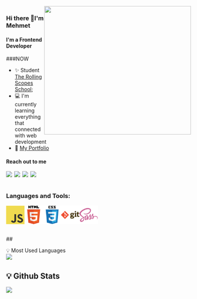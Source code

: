 <img src="https://media.giphy.com/media/dXKe9WwZz1pFhQshzY/giphy.gif" align="right" width="400" height="350">

### Hi there 👋I'm Mehmet

#### I'm a Frontend Developer

###NOW
- ✨ Student  [The Rolling Scopes School](https://rs.school/);
- 💻 I'm currently learning everything that connected with web development
- 📌 [My Portfolio](https://mehmyilmaz.github.io/rsschool-cv/)


#### Reach out to me
[<img  width="22" src="https://unpkg.com/simple-icons@v4/icons/twitter.svg" align="left" />][twitter]
[<img  width="22" src="https://unpkg.com/simple-icons@v4/icons/linkedin.svg" align="left" display="inline"/>][linkedin]
[<img  width="22" src="https://unpkg.com/simple-icons@v4/icons/telegram.svg" align="left"  display="inline"/>][telegram]
[<img  width="22" src="https://unpkg.com/simple-icons@v4/icons/discord.svg" align="left"  display="inline"/>][discord]

  
  <br />
  <br />




### Languages and Tools:
<img align="left" src="https://raw.githubusercontent.com/github/explore/80688e429a7d4ef2fca1e82350fe8e3517d3494d/topics/javascript/javascript.png" width="50" height="50" /> 

<img align="left"  src="https://raw.githubusercontent.com/github/explore/80688e429a7d4ef2fca1e82350fe8e3517d3494d/topics/html/html.png" width="50" height="50" />


<img align="left" src="https://raw.githubusercontent.com/github/explore/80688e429a7d4ef2fca1e82350fe8e3517d3494d/topics/css/css.png" width="50" height="50" />

<img align="left" src="https://raw.githubusercontent.com/github/explore/80688e429a7d4ef2fca1e82350fe8e3517d3494d/topics/git/git.png" width="50" height="50" />

<img align="left" src="https://raw.githubusercontent.com/github/explore/80688e429a7d4ef2fca1e82350fe8e3517d3494d/topics/sass/sass.png" width="50" height="50" />


<br/>
<br/>
<br/>
<br/>




##<summary>:bulb:  Most Used Languages</summary>
<img src="https://github-readme-stats.vercel.app/api/top-langs/?username=mehmyilmaz&layout=compact&theme=dark" >


## <summary>:bulb: Github Stats</summary>
<img src="https://github-readme-stats.vercel.app/api?username=mehmyilmaz&theme=radical" >



[discord]: @mehmyilmaz
[telegram]: https://t.me/myilmaz9
[twitter]: https://twitter.com/MyilmazMehmet
[linkedin]: https://www.linkedin.com/in/mehmet-yilmaz-0b29451b8/
